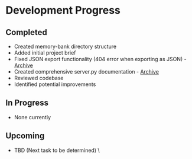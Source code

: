 # Development Progress

## Completed
- Created memory-bank directory structure
- Added initial project brief
- Fixed JSON export functionality (404 error when exporting as JSON) - [Archive](memory-bank/archive/archive-json-export-fix.md)
- Created comprehensive server.py documentation - [Archive](memory-bank/archive/archive-json-export-fix.md)
- Reviewed codebase
- Identified potential improvements

## In Progress
- None currently

## Upcoming
- TBD (Next task to be determined)
\
